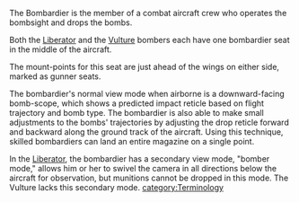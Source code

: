 The Bombardier is the member of a combat aircraft crew who operates the
bombsight and drops the bombs.

Both the [Liberator](Liberator.md) and the
[Vulture](Vulture.md) bombers each have one bombardier seat in
the middle of the aircraft.

The mount-points for this seat are just ahead of the wings on either
side, marked as gunner seats.

The bombardier's normal view mode when airborne is a downward-facing
bomb-scope, which shows a predicted impact reticle based on flight
trajectory and bomb type. The bombardier is also able to make small
adjustments to the bombs' trajectories by adjusting the drop reticle
forward and backward along the ground track of the aircraft. Using this
technique, skilled bombardiers can land an entire magazine on a single
point.

In the [Liberator](Liberator.md), the bombardier has a secondary
view mode, "bomber mode," allows him or her to swivel the camera in all
directions below the aircraft for observation, but munitions cannot be
dropped in this mode. The Vulture lacks this secondary mode.
[category:Terminology](category:Terminology.md)

